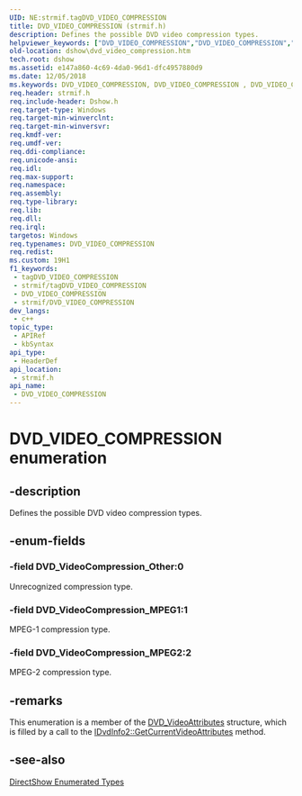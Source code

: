 ```yaml
---
UID: NE:strmif.tagDVD_VIDEO_COMPRESSION
title: DVD_VIDEO_COMPRESSION (strmif.h)
description: Defines the possible DVD video compression types.
helpviewer_keywords: ["DVD_VIDEO_COMPRESSION","DVD_VIDEO_COMPRESSION","DVD_VIDEO_COMPRESSION enumeration [DirectShow]","DVD_VIDEO_COMPRESSIONEnumeration","DVD_VideoCompression_MPEG1","DVD_VideoCompression_MPEG2","DVD_VideoCompression_Other","dshow.dvd_video_compression","strmif/DVD_VIDEO_COMPRESSION","strmif/DVD_VideoCompression_MPEG1","strmif/DVD_VideoCompression_MPEG2","strmif/DVD_VideoCompression_Other"]
old-location: dshow\dvd_video_compression.htm
tech.root: dshow
ms.assetid: e147a860-4c69-4da0-96d1-dfc4957880d9
ms.date: 12/05/2018
ms.keywords: DVD_VIDEO_COMPRESSION, DVD_VIDEO_COMPRESSION , DVD_VIDEO_COMPRESSION enumeration [DirectShow], DVD_VIDEO_COMPRESSIONEnumeration, DVD_VideoCompression_MPEG1, DVD_VideoCompression_MPEG2, DVD_VideoCompression_Other, dshow.dvd_video_compression, strmif/DVD_VIDEO_COMPRESSION, strmif/DVD_VideoCompression_MPEG1, strmif/DVD_VideoCompression_MPEG2, strmif/DVD_VideoCompression_Other
req.header: strmif.h
req.include-header: Dshow.h
req.target-type: Windows
req.target-min-winverclnt: 
req.target-min-winversvr: 
req.kmdf-ver: 
req.umdf-ver: 
req.ddi-compliance: 
req.unicode-ansi: 
req.idl: 
req.max-support: 
req.namespace: 
req.assembly: 
req.type-library: 
req.lib: 
req.dll: 
req.irql: 
targetos: Windows
req.typenames: DVD_VIDEO_COMPRESSION
req.redist: 
ms.custom: 19H1
f1_keywords:
 - tagDVD_VIDEO_COMPRESSION
 - strmif/tagDVD_VIDEO_COMPRESSION
 - DVD_VIDEO_COMPRESSION
 - strmif/DVD_VIDEO_COMPRESSION
dev_langs:
 - c++
topic_type:
 - APIRef
 - kbSyntax
api_type:
 - HeaderDef
api_location:
 - strmif.h
api_name:
 - DVD_VIDEO_COMPRESSION
---
```


# DVD_VIDEO_COMPRESSION enumeration


## -description

Defines the possible DVD video compression types.

## -enum-fields

### -field DVD_VideoCompression_Other:0

Unrecognized compression type.

### -field DVD_VideoCompression_MPEG1:1

MPEG-1 compression type.

### -field DVD_VideoCompression_MPEG2:2

MPEG-2 compression type.

## -remarks

This enumeration is a member of the [DVD_VideoAttributes](/windows/desktop/api/strmif/ns-strmif-dvd_videoattributes) structure, which is filled by a call to the <a href="/windows/desktop/api/strmif/nf-strmif-idvdinfo2-getcurrentvideoattributes">IDvdInfo2::GetCurrentVideoAttributes</a> method.

## -see-also

<a href="/windows/desktop/DirectShow/directshow-enumerated-types">DirectShow Enumerated Types</a>
